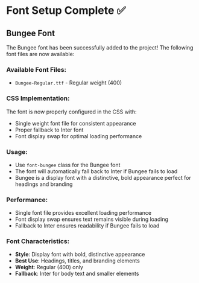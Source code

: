 # Font Setup Complete ✅

## Bungee Font

The Bungee font has been successfully added to the project! The following font files are now available:

### Available Font Files:
- `Bungee-Regular.ttf` - Regular weight (400)

### CSS Implementation:
The font is now properly configured in the CSS with:
- Single weight font file for consistent appearance
- Proper fallback to Inter font
- Font display swap for optimal loading performance

### Usage:
- Use `font-bungee` class for the Bungee font
- The font will automatically fall back to Inter if Bungee fails to load
- Bungee is a display font with a distinctive, bold appearance perfect for headings and branding

### Performance:
- Single font file provides excellent loading performance
- Font display swap ensures text remains visible during loading
- Fallback to Inter ensures readability if Bungee fails to load

### Font Characteristics:
- **Style**: Display font with bold, distinctive appearance
- **Best Use**: Headings, titles, and branding elements
- **Weight**: Regular (400) only
- **Fallback**: Inter for body text and smaller elements 